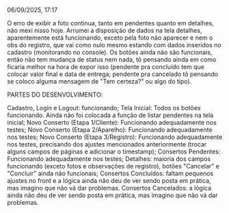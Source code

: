 06/09/2025, 17:17

O erro de exibir a foto continua, tanto em pendentes quanto em detalhes, não mexi nisso hoje. Arrumei a disposição de dados na tela detalhes, aparentemente está funcionando, exceto pela foto não aparecer e nem o obs do registro, que vai como nulo mesmo estando com dados inseridos no cadastro (monitorando no console). Os botões ainda não são funcionais, então não tem mudança de status nem nada, tô pensando ainda em como ficaria melhor na hora de expor isso (pendente pra concluído tem que colocar valor final e data de entrega; pendente pra cancelado tô pensando se coloco alguma mensagem de "Tem certeza?" ou algo do tipo).

PARTES DO DESENVOLVIMENTO:

Cadastro, Login e Logout: funcionando;
Tela Inicial: Todos os botões funcionando. Ainda não foi colocada a função de listar pendentes na tela inicial;
Novo Conserto (Etapa 1/Cliente): Funcionando adequadamente nos testes;
Novo Conserto (Etapa 2/Aparelho): Funcionando adequadamente nos testes;
Novo Conserto (Etapa 3/Registro): Funcionando adequadamente nos testes, precisando dos ajustes mencionados anteriormente (trocar alguns campos de páginas e adicionar o timestamp);
Consertos Pendentes: Funcionando adequadamente nos testes;
  Detalhes: maioria dos campos funcionando (exceto fotos e observações de registro), botões "Cancelar" e "Concluir" ainda não funcionais; 
Consertos Concluídos: faltam pequenos ajustes no front e a lógica ainda não deu de ver sendo posta em prática, mas imagino que não vá dar problemas.
Consertos Cancelados: a lógica ainda não deu de ver sendo posta em prática, mas imagino que não vá dar problemas.
